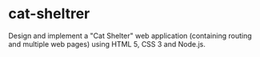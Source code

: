 # cat-sheltrer
Design and implement a "Cat Shelter" web application (containing routing and multiple web pages) using HTML 5, CSS 3 and Node.js.
